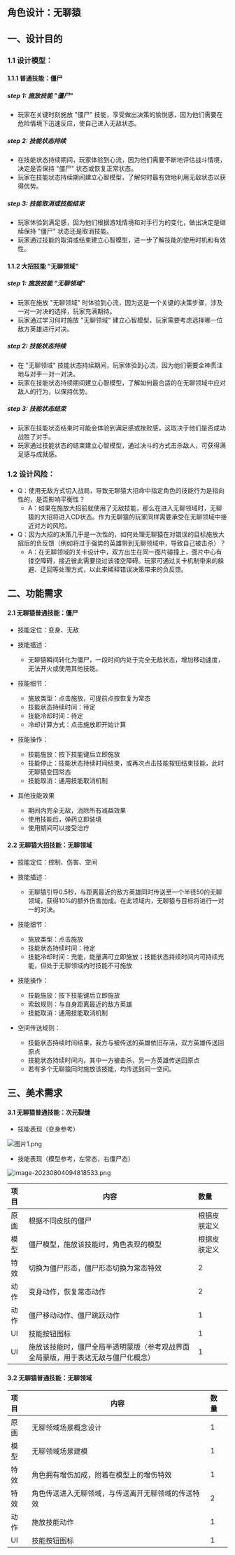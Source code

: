 ## 角色设计：无聊猿

## 一、设计目的

### 1.1 设计模型：

#### 1.1.1 普通技能：僵尸

##### step 1: 施放技能 "僵尸"

- 玩家在关键时刻施放 "僵尸" 技能，享受做出决策的愉悦感，因为他们需要在危险情境下迅速反应，使自己进入无敌状态。

##### step 2: 技能状态持续

- 在技能状态持续期间，玩家体验到心流，因为他们需要不断地评估战斗情境，决定是否保持 "僵尸" 状态或恢复正常状态。
- 玩家在技能状态持续期间建立心智模型，了解何时最有效地利用无敌状态以获得优势。

##### step 3: 技能取消或技能结束

- 玩家体验到满足感，因为他们根据游戏情境和对手行为的变化，做出决定是继续保持 "僵尸" 状态还是取消技能。
- 玩家通过技能的取消或结束建立心智模型，进一步了解技能的使用时机和有效性。

#### 1.1.2 大招技能 "无聊领域"

##### step 1: 施放技能 "无聊领域"

- 玩家在施放 "无聊领域" 时体验到心流，因为这是一个关键的决策步骤，涉及一对一对决的选择，玩家充满期待。
- 玩家通过学习何时施放 "无聊领域" 建立心智模型，玩家需要考虑选择哪一位敌方英雄进行对决。

##### step 2: 技能状态持续

- 在 "无聊领域" 技能状态持续期间，玩家体验到心流，因为他们需要全神贯注地与对手一对一对决。
- 玩家在技能状态持续期间建立心智模型，了解如何最合适的在无聊领域中应对敌人的行为，以保持优势。

##### step 3: 技能状态结束

- 玩家在技能状态结束时可能会体验到满足感或挫败感，这取决于他们是否成功战胜了对手。
- 玩家通过技能状态的结束建立心智模型，通过决斗的方式击杀敌人，可获得满足感与成就感。

### 1.2 设计风险：

- Q：使用无敌方式切入战局，导致无聊猿大招命中指定角色的技能行为是指向性的，是否影响平衡性？
  - A：如果在施放大招前就使用了无敌技能，那么在进入无聊领域时，无聊猿的大招将进入CD状态。作为无聊猿的玩家同样需要承受在无聊领域中接近对方的风险。
- Q：因为大招的决策几乎是一次性的，如何处理无聊猿在对错误的目标施放大招后的负反馈（例如将过于强势的英雄带到无聊领域中，导致自己被击杀）？
  - A：在无聊领域的关卡设计中，双方出生在同一面片碰撞上，面片中心有镂空障碍，接近彼此需要绕过该镂空障碍。玩家可通过关卡机制带来的躲避、迂回等处理方式，以此来稀释错误决策带来的负反馈。

## 二、功能需求

#### 2.1 无聊猿普通技能：僵尸

- 技能定位：变身、无敌
- 技能描述：

  - 无聊猿瞬间转化为僵尸，一段时间内处于完全无敌状态，增加移动速度，无法开火或使用其他技能。
- 技能细节：

  - 施放类型：点击施放，可提前点按恢复为常态
  - 技能状态持续时间：待定
  - 技能冷却时间：待定
  - 冷却计算方式：点击施放即开始计算
- 技能操作：

  - 技能施放：按下技能键后立即施放
  - 技能停止：技能状态持续时间结束，或再次点击技能按钮结束技能，此时无聊猿变回常态
  - 技能取消：通用技能取消机制
- 其他技能效果
  - 期间内完全无敌，消除所有减益效果
  - 使用技能后，弹药立即装填
  - 使用期间可以接受治疗

#### 2.2 无聊猿大招技能：无聊领域

- 技能定位：控制、伤害、空间
- 技能描述：

  - 无聊猿引导0.5秒，与距离最近的敌方英雄同时传送至一个半径50的无聊领域，获得10%的额外伤害加成。在此领域内，无聊猿与目标将进行一对一的对决。
- 技能细节：

  - 施放类型：点击施放
  - 技能状态持续时间：待定
  - 技能冷却时间：充能，能量满可立即施放；技能状态持续时间内可持续充能，但处于无聊领域内时技能不可施放
- 技能操作：

  - 技能施放：按下技能键后立即施放
  - 索敌规则：与自身距离最近的敌方英雄
  - 技能取消：通用技能取消机制
- 空间传送规则：
  - 技能状态持续时间结束，我方与被传送的英雄依旧存活，双方英雄传送回原点
  - 技能状态持续时间内，其中一方被击杀，另一方英雄传送回原点
  - 若有多个无聊猿同时施放该技能，均传送到同一空间。

## 三、美术需求

#### 3.1 无聊猿普通技能：次元裂缝

- 技能表现（变身参考）

![图片1.png](https://image.baidu.com/search/down?url=https://fc.sinaimg.cn/large/00724HnBly1hjdbznpttnj30fe07jach.jpg)

- 技能表现（模型参考，左常态，右僵尸态）

![image-20230804094818533.png](https://image.baidu.com/search/down?url=https://fc.sinaimg.cn/large/00724HnBly1hjdbz7kflhj30gs0ccdm4.jpg)



| 项目 | 内容                                                         | 数量         |
| :--- | ------------------------------------------------------------ | :----------- |
| 原画 | 根据不同皮肤的僵尸                                           | 根据皮肤定义 |
| 模型 | 僵尸模型，施放该技能时，角色表现的模型                       | 根据皮肤定义 |
| 特效 | 切换为僵尸形态，僵尸形态切换为常态特效                       | 2            |
| 动作 | 变身动作，恢复常态动作                                       | 2            |
| 动作 | 僵尸移动动作、僵尸跳跃动作                                   | 1            |
| UI   | 技能按钮图标                                                 | 1            |
| UI   | 施放该技能时，僵尸全局半透明蒙版（参考观战界面全局蒙版，用于表达无敌与僵尸化概念） | 1            |

#### 3.2 无聊猿普通技能：无聊领域


| 项目 | 内容                                               | 数量 |
| :--- | -------------------------------------------------- | :--- |
| 原画 | 无聊领域场景概念设计                               | 1    |
| 模型 | 无聊领域场景建模                                   | 1    |
| 特效 | 角色拥有增伤加成，附着在模型上的增伤特效           | 1    |
| 特效 | 角色传送进入无聊领域，与传送离开无聊领域的传送特效 | 2    |
| 动作 | 施放技能动作                                       | 1    |
| UI   | 技能按钮图标                                       | 1    |
